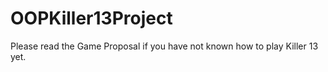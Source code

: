# OOPKiller13Project

Please read the Game Proposal if you have not known how to play Killer 13 yet.

